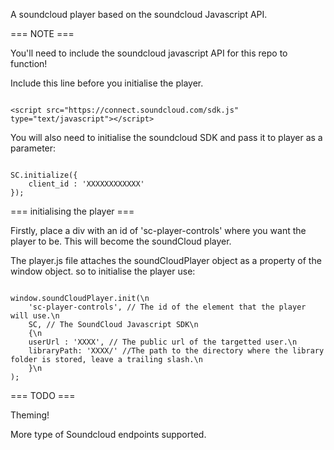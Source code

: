 A soundcloud player based on the soundcloud Javascript API. 

=== NOTE ===

You'll need to include the soundcloud javascript API for this repo to function!

Include this line before you initialise the player.

<code>
&lt;script src="https://connect.soundcloud.com/sdk.js" type="text/javascript"&gt;&lt;/script&gt; 
</code>

You will also need to initialise the soundcloud SDK and pass it to player as a parameter:

<code>
SC.initialize({
    client_id : 'XXXXXXXXXXXX'
});
</code>

=== initialising the player ===

Firstly, place a div with an id of 'sc-player-controls' where you want the player to be. This will become the soundCloud player.

The player.js file attaches the soundCloudPlayer object as a property of the window object. so to initialise the player use:

<code>
window.soundCloudPlayer.init(\n
    'sc-player-controls', // The id of the element that the player will use.\n
    SC, // The SoundCloud Javascript SDK\n
    {\n
	userUrl : 'XXXX', // The public url of the targetted user.\n
	libraryPath: 'XXXX/' //The path to the directory where the library folder is stored, leave a trailing slash.\n
    }\n
);
</code>

=== TODO ===

Theming! 

More type of Soundcloud endpoints supported.
